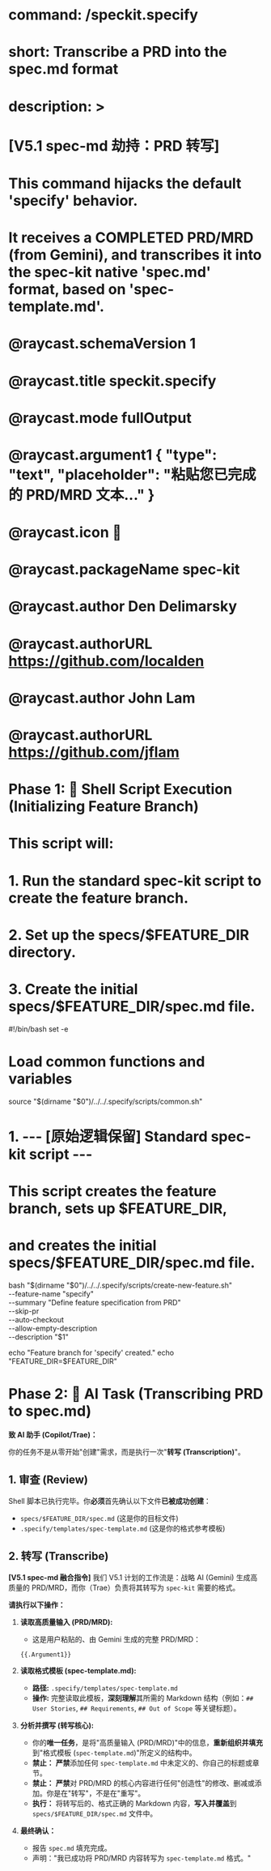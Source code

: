 # command: /speckit.specify
# short: Transcribe a PRD into the spec.md format
# description: >
#   [V5.1 spec-md 劫持：PRD 转写]
#   This command hijacks the default 'specify' behavior.
#   It receives a COMPLETED PRD/MRD (from Gemini), and transcribes it into the spec-kit native 'spec.md' format, based on 'spec-template.md'.
# @raycast.schemaVersion 1
# @raycast.title speckit.specify
# @raycast.mode fullOutput
# @raycast.argument1 { "type": "text", "placeholder": "粘贴您已完成的 PRD/MRD 文本..." }
# @raycast.icon 📝
# @raycast.packageName spec-kit
# @raycast.author Den Delimarsky
# @raycast.authorURL https://github.com/localden
# @raycast.author John Lam
# @raycast.authorURL https://github.com/jflam

# Phase 1: 📜 Shell Script Execution (Initializing Feature Branch)
# This script will:
# 1. Run the standard spec-kit script to create the feature branch.
# 2. Set up the specs/$FEATURE_DIR directory.
# 3. Create the initial specs/$FEATURE_DIR/spec.md file.

#!/bin/bash
set -e

# Load common functions and variables
source "$(dirname "$0")/../../.specify/scripts/common.sh"

# 1. --- [原始逻辑保留] Standard spec-kit script ---
# This script creates the feature branch, sets up $FEATURE_DIR,
# and creates the initial specs/$FEATURE_DIR/spec.md file.
bash "$(dirname "$0")/../../.specify/scripts/create-new-feature.sh" \
  --feature-name "specify" \
  --summary "Define feature specification from PRD" \
  --skip-pr \
  --auto-checkout \
  --allow-empty-description \
  --description "$1"

echo "Feature branch for 'specify' created."
echo "FEATURE_DIR=$FEATURE_DIR"

# Phase 2: 🧠 AI Task (Transcribing PRD to spec.md)

**致 AI 助手 (Copilot/Trae)：**

你的任务不是从零开始"创建"需求，而是执行一次"**转写 (Transcription)**"。

## 1. 审查 (Review)

Shell 脚本已执行完毕。你**必须**首先确认以下文件**已被成功创建**：

* `specs/$FEATURE_DIR/spec.md` (这是你的目标文件)
* `.specify/templates/spec-template.md` (这是你的格式参考模板)

## 2. 转写 (Transcribe)

**[V5.1 spec-md 融合指令]**
我们 V5.1 计划的工作流是：战略 AI (Gemini) 生成高质量的 PRD/MRD，而你（Trae）负责将其转写为 `spec-kit` 需要的格式。

**请执行以下操作：**

1. **读取高质量输入 (PRD/MRD):**
   * 这是用户粘贴的、由 Gemini 生成的完整 PRD/MRD：
   ```
   {{.Argument1}}
   ```

2. **读取格式模板 (spec-template.md):**
   * **路径:** `.specify/templates/spec-template.md`
   * **操作:** 完整读取此模板，**深刻理解**其所需的 Markdown 结构（例如：`## User Stories`, `## Requirements`, `## Out of Scope` 等关键标题）。

3. **分析并撰写 (转写核心):**
   * 你的**唯一任务**，是将"高质量输入 (PRD/MRD)"中的信息，**重新组织并填充**到"格式模板 (`spec-template.md`)"所定义的结构中。
   * **禁止：** **严禁**添加任何 `spec-template.md` 中未定义的、你自己的标题或章节。
   * **禁止：** **严禁**对 PRD/MRD 的核心内容进行任何"创造性"的修改、删减或添加。你是在"转写"，不是在"重写"。
   * **执行：** 将转写后的、格式正确的 Markdown 内容，**写入并覆盖**到 `specs/$FEATURE_DIR/spec.md` 文件中。

4. **最终确认：**
   * 报告 `spec.md` 填充完成。
   * 声明："我已成功将 PRD/MRD 内容转写为 `spec-template.md` 格式。"